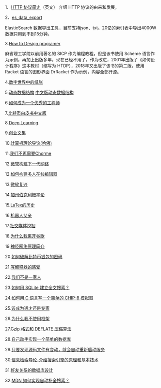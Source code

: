 1、[HTTP 协议简史](https://hpbn.co/brief-history-of-http/)（英文）
介绍 HTTP 协议的由来和发展。

2、[es\_data\_export](https://github.com/760515805/es_data_export)

ElasticSearch 数据导出工具，目前支持json、txt。20亿的索引表中导出4000W数据只用到不到15分钟。


3.[How to Design programer](https://htdp.org/2018-01-06/Book/index.html)

麻省理工学院以前用著名的 SICP 作为编程教程，但是该书使用 Scheme 语言作为示例，再加上出版多年，现在已经不用了。作为改进，2001年出版了《如何设计程序》这本教材（缩写为 HTDP），2018年又出版了该书的第二版，使用 Racket 语言的图形界面 DrRacket 作为示例，内容全部开源。

4.[数字世界中的纸张](https://type.cyhsu.xyz/2018/09/understanding-pdf-the-digitalized-paper/)

5.[动态数据结构](https://www.cs.usfca.edu/~galles/visualization/Algorithms.html)
  [中文版动态数据结构](https://visualgo.net/zh)

6.[如何成为一个优秀的工程师](https://jvns.ca/blog/so-you-want-to-be-a-wizard/)

7.[比特币白皮书中文版](https://github.com/xiaolai/bitcoin-whitepaper-chinese-translation/blob/master/Bitcoin-Whitepaper-EN-CN.md)

8.[Deep Learning](https://livebook.manning.com/#!/book/grokking-deep-learning/)

9.[创业文集](https://pmarchive.com/)

10.[计算机理论导论(哈佛)](https://introtcs.org/public/index.html)

11.[我们不再需要Chorme](https://redalemeden.com/blog/2019/we-need-chrome-no-more)

12.[微软构建下一代网络](https://www.washingtonpost.com/video-games/2020/04/17/fortnite-metaverse-new-internet/)

12.[如何构建多人在线编辑器](https://news.ycombinator.com/item?id=19845776)

13.[微软复兴](https://www.bloomberg.com/news/features/2019-05-02/satya-nadella-remade-microsoft-as-world-s-most-valuable-company)

14.[加州伯克利概率论](http://prob140.org/textbook/chapters/README)

15.[LaTex的历史](https://increment.com/open-source/the-lingua-franca-of-latex/)

16.[机器人父亲](https://mp.weixin.qq.com/s/yVcCRpIrCN-O8eekJYNzmw)

17.[社交媒体挖掘](http://socialdata.site/)

18.[为什么我离开谷歌](https://mtlynch.io/why-i-quit-google/)

19.[神经网络原理简介](https://github.com/gokadin/ai-simplest-network)

20.[如何破解比特币钱包的密码](https://reperiendi.wordpress.com/2020/04/03/how-i-recovered-over-300k-of-bitcoin/)

21.[写解释器的感受](http://journal.stuffwithstuff.com/2020/04/05/crafting-crafting-interpreters/)

22.[我们不是一家人](https://tw.appledaily.com/property/20200223/JWWUCXVVLE5XNSUJE7A7LHBHMM/)

23.[如何用 SQLite 建立全文搜索？](https://24ways.org/2018/fast-autocomplete-search-for-your-website/)

24.[如何用 C 语言写一个简单的 CHIP-8 模拟器](https://cjting.me/2020/06/07/chip8-emulator/)

25.[该成为通才还是专家](https://adityarohilla.com/2020/06/11/who-should-you-be-technology-generalist-or-specialist/)

26.[为什么我不使用框架](https://tinyprojects.dev/posts/tiny_websites_are_great)

27.[Gzip 格式和 DEFLATE 压缩算法](https://luyuhuang.tech/2020/04/28/gzip-and-deflate.html)

28.[自己动手实现一个简单的数据库](https://cstack.github.io/db_tutorial/)

29.[只要发现源码文件有变动，就会自动重新启动服务](https://blog.pankajtanwar.in/have-you-ever-thought-how-nodemon-works-internally-lets-build-our-own-nodemon-in-under-10-minutes)

30.[信息检索导论-介绍搜索引擎的原理和基本技术](https://nlp.stanford.edu/IR-book/)

31.[好友关系的数据库设计](https://minimalmodeling.substack.com/p/modeling-mutual-friendship)

32.[MDN 如何实现自动补全搜索？](https://hacks.mozilla.org/2021/08/mdns-autocomplete-search/)


